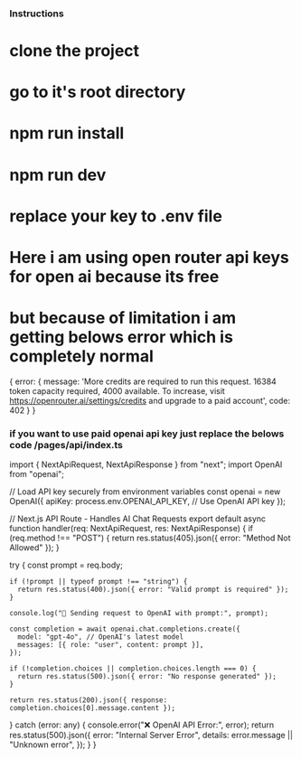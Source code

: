 ### Instructions 
# clone the project 
# go to it's root directory
# npm run install <!-- to install dependencies -->
# npm run dev <!-- to run the project -->
# replace your key to .env file
# Here i am using open router api keys for open ai because its free
# but because of limitation i am getting belows error which is completely normal

{
  error: {
    message: 'More credits are required to run this request. 16384 token capacity required, 4000 available. To increase, visit https://openrouter.ai/settings/credits and upgrade to a paid account',
    code: 402
  }
}


### if you want to use paid openai api key just replace the belows code /pages/api/index.ts 

import { NextApiRequest, NextApiResponse } from "next";
import OpenAI from "openai";

// Load API key securely from environment variables
const openai = new OpenAI({
  apiKey: process.env.OPENAI_API_KEY, // Use OpenAI API key
});

// Next.js API Route - Handles AI Chat Requests
export default async function handler(req: NextApiRequest, res: NextApiResponse) {
  if (req.method !== "POST") {
    return res.status(405).json({ error: "Method Not Allowed" });
  }

  try {
    const  prompt  = req.body;

    if (!prompt || typeof prompt !== "string") {
      return res.status(400).json({ error: "Valid prompt is required" });
    }

    console.log("🔹 Sending request to OpenAI with prompt:", prompt);

    const completion = await openai.chat.completions.create({
      model: "gpt-4o", // OpenAI's latest model
      messages: [{ role: "user", content: prompt }],
    });

    if (!completion.choices || completion.choices.length === 0) {
      return res.status(500).json({ error: "No response generated" });
    }

    return res.status(200).json({ response: completion.choices[0].message.content });
  } catch (error: any) {
    console.error("❌ OpenAI API Error:", error);
    return res.status(500).json({
      error: "Internal Server Error",
      details: error.message || "Unknown error",
    });
  }
}

